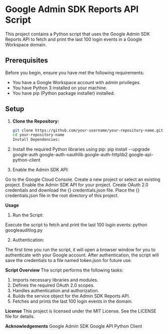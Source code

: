 # Google Admin SDK Reports API Script

This project contains a Python script that uses the Google Admin SDK Reports API to fetch and print the last 100 login events in a Google Workspace domain.

## Prerequisites

Before you begin, ensure you have met the following requirements:

- You have a Google Workspace account with admin privileges.
- You have Python 3 installed on your machine.
- You have pip (Python package installer) installed.

## Setup

1. **Clone the Repository:**

   ```sh
   git clone https://github.com/your-username/your-repository-name.git
   cd your-repository-name
   Install Dependencies:

2. Install the required Python libraries using pip:
pip install --upgrade google-auth google-auth-oauthlib google-auth-httplib2 google-api-python-client

4. Enable the Admin SDK API:

Go to the Google Cloud Console.
Create a new project or select an existing project.
Enable the Admin SDK API for your project.
Create OAuth 2.0 credentials and download the {} credentials.json file.
Place the {} credentials.json file in the root directory of this project.

**Usage**
1. Run the Script:

Execute the script to fetch and print the last 100 login events:
python googleauditlog.py

2. Authentication:

The first time you run the script, it will open a browser window for you to authenticate with your Google account.
After authentication, the script will save the credentials to a file named token.json for future use.

**Script Overview**
The script performs the following tasks:

1. Imports necessary libraries and modules.
2. Defines the required OAuth 2.0 scopes.
3. Handles authentication and authorization.
4. Builds the service object for the Admin SDK Reports API.
5. Fetches and prints the last 100 login events in the domain.

**License**
This project is licensed under the MIT License. See the LICENSE file for details.

**Acknowledgements**
Google Admin SDK
Google API Python Client
